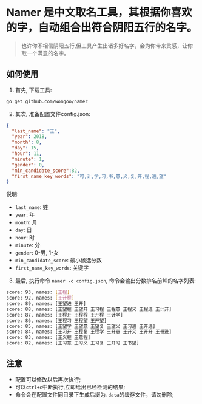# Namer 是中文取名工具，其根据你喜欢的字，自动组合出符合阴阳五行的名字。

> 也许你不相信阴阳五行,但工具产生出诸多好名字，会为你带来灵感，让你取一个满意的名字。

## 如何使用

1. 首先, 下载工具:
```bash
go get github.com/wongoo/namer
```

2. 其次, 准备配置文件config.json:
```json
{
  "last_name": "王",
  "year": 2018,
  "month": 8,
  "day": 15,
  "hour": 11,
  "minute": 1,
  "gender": 0,  
  "min_candidate_score":82,
  "first_name_key_words": "可,计,学,习,书,意,义,复,开,程,进,望"
}
```
说明: 
- `last_name`: 姓
- `year`: 年
- `month`: 月
- `day`: 日
- `hour`: 时
- `minute`: 分
- `gender`: 0-男, 1-女
- `min_candidate_score`: 最小候选分数
- `first_name_key_words`: 关键字

3. 最后, 执行命令 `namer -c config.json`, 命令会输出分数排名前10的名字列表:
```bash
score: 93, names: [王程]
score: 92, names: [王计程]
score: 89, names: [王望进 王开]
score: 88, names: [王望程 王望开 王习程 王程意 王程义 王程进 王计开]
score: 87, names: [王程开 王程程 王开程 王计学]
score: 86, names: [王程习 王程望 王开望]
score: 85, names: [王望学 王望意 王望复 王望义 王习进 王开进]
score: 84, names: [王习开 王程复 王程学 王开意 王开义 王开开 王书进]
score: 83, names: [王义程 王意程]
score: 82, names: [王习意 王习义 王习复 王开习 王书望]
```

## 注意
- 配置可以修改以后再次执行;
- 可以`ctrl+c`中断执行,立即给出已经检测的结果;
- 命令会在配置文件同目录下生成后缀为`.data`的缓存文件，请勿删除;